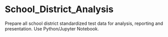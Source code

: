 # School_District_Analysis
Prepare all school district standardized test data for analysis, reporting and presentation.  Use Python/Jupyter Notebook.  
